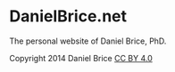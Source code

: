 DanielBrice.net
===============

The personal website of Daniel Brice, PhD.

Copyright 2014 Daniel Brice [CC BY 4.0](https://creativecommons.org/licenses/by/4.0/)
